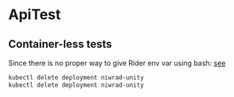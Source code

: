 
# ApiTest

## Container-less tests

Since there is no proper way to give Rider env var using bash:
[see](https://www.jetbrains.com/help/rider/Reference__Options__Tools__Unit_Testing__Test_Runner.html)

```bash
kubectl delete deployment niwrad-unity
kubectl delete deployment niwrad-unity
```

